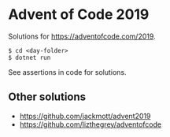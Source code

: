 # Advent of Code 2019

Solutions for https://adventofcode.com/2019.

```console
$ cd <day-folder>
$ dotnet run
```

See assertions in code for solutions.

## Other solutions

- https://github.com/jackmott/advent2019
- https://github.com/lizthegrey/adventofcode